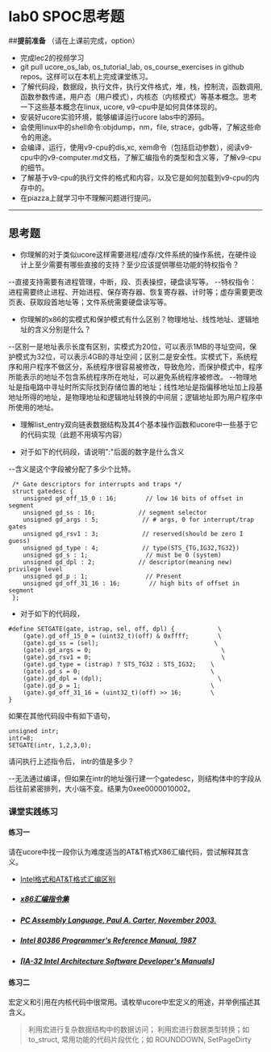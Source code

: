 # lab0 SPOC思考题

##**提前准备**
（请在上课前完成，option）

- 完成lec2的视频学习
- git pull ucore_os_lab, os_tutorial_lab, os_course_exercises  in github repos。这样可以在本机上完成课堂练习。
- 了解代码段，数据段，执行文件，执行文件格式，堆，栈，控制流，函数调用,函数参数传递，用户态（用户模式），内核态（内核模式）等基本概念。思考一下这些基本概念在linux, ucore, v9-cpu中是如何具体体现的。
- 安装好ucore实验环境，能够编译运行ucore labs中的源码。
- 会使用linux中的shell命令:objdump，nm，file, strace，gdb等，了解这些命令的用途。
- 会编译，运行，使用v9-cpu的dis,xc, xem命令（包括启动参数），阅读v9-cpu中的v9\-computer.md文档，了解汇编指令的类型和含义等，了解v9-cpu的细节。
- 了解基于v9-cpu的执行文件的格式和内容，以及它是如何加载到v9-cpu的内存中的。
- 在piazza上就学习中不理解问题进行提问。

---

## 思考题

- 你理解的对于类似ucore这样需要进程/虚存/文件系统的操作系统，在硬件设计上至少需要有哪些直接的支持？至少应该提供哪些功能的特权指令？

--直接支持需要有进程管理，中断，段、页表操控，硬盘读写等。
--特权指令：进程需要终止进程、开始进程、保存寄存器、恢复寄存器、计时等；虚存需要更改页表、获取段首地址等；文件系统需要硬盘读写等。

- 你理解的x86的实模式和保护模式有什么区别？物理地址、线性地址、逻辑地址的含义分别是什么？

--区别一是地址表示长度有区别，实模式为20位，可以表示1MB的寻址空间，保护模式为32位，可以表示4GB的寻址空间；区别二是安全性。实模式下，系统程序和用户程序不做区分，系统程序很容易被修改，导致危险，而保护模式中，程序所能表示的地址不包含系统程序所在地址，可以避免系统程序被修改。
--物理地址是指电路中寻址时所实际找到存储位置的地址；线性地址是指偏移地址加上段基地址所得的地址，是物理地址和逻辑地址转换的中间层；逻辑地址即为用户程序中所使用的地址。

- 理解list_entry双向链表数据结构及其4个基本操作函数和ucore中一些基于它的代码实现（此题不用填写内容）

- 对于如下的代码段，请说明":"后面的数字是什么含义

--含义是这个字段被分配了多少个比特。
```
 /* Gate descriptors for interrupts and traps */
 struct gatedesc {
    unsigned gd_off_15_0 : 16;        // low 16 bits of offset in segment
    unsigned gd_ss : 16;            // segment selector
    unsigned gd_args : 5;            // # args, 0 for interrupt/trap gates
    unsigned gd_rsv1 : 3;            // reserved(should be zero I guess)
    unsigned gd_type : 4;            // type(STS_{TG,IG32,TG32})
    unsigned gd_s : 1;                // must be 0 (system)
    unsigned gd_dpl : 2;            // descriptor(meaning new) privilege level
    unsigned gd_p : 1;                // Present
    unsigned gd_off_31_16 : 16;        // high bits of offset in segment
 };
```

- 对于如下的代码段，

```
#define SETGATE(gate, istrap, sel, off, dpl) {            \
    (gate).gd_off_15_0 = (uint32_t)(off) & 0xffff;        \
    (gate).gd_ss = (sel);                                \
    (gate).gd_args = 0;                                    \
    (gate).gd_rsv1 = 0;                                    \
    (gate).gd_type = (istrap) ? STS_TG32 : STS_IG32;    \
    (gate).gd_s = 0;                                    \
    (gate).gd_dpl = (dpl);                                \
    (gate).gd_p = 1;                                    \
    (gate).gd_off_31_16 = (uint32_t)(off) >> 16;        \
}
```
如果在其他代码段中有如下语句，
```
unsigned intr;
intr=8;
SETGATE(intr, 1,2,3,0);
```
请问执行上述指令后， intr的值是多少？

--无法通过编译，但如果在intr的地址强行建一个gatedesc，则结构体中的字段从后往前紧密排列，大小端不变。结果为0xee0000010002。

### 课堂实践练习

#### 练习一

请在ucore中找一段你认为难度适当的AT&T格式X86汇编代码，尝试解释其含义。

  - [Intel格式和AT&T格式汇编区别](http://www.cnblogs.com/hdk1993/p/4820353.html)

  - ##### [x86汇编指令集  ](http://hiyyp1234.blog.163.com/blog/static/67786373200981811422948/)

  - ##### [PC Assembly Language, Paul A. Carter, November 2003.](https://pdos.csail.mit.edu/6.828/2016/readings/pcasm-book.pdf)

  - ##### [*Intel 80386 Programmer's Reference Manual*, 1987](https://pdos.csail.mit.edu/6.828/2016/readings/i386/toc.htm)

  - ##### [[IA-32 Intel Architecture Software Developer's Manuals](http://www.intel.com/content/www/us/en/processors/architectures-software-developer-manuals.html)]

#### 练习二

宏定义和引用在内核代码中很常用。请枚举ucore中宏定义的用途，并举例描述其含义。

 > 利用宏进行复杂数据结构中的数据访问；
 > 利用宏进行数据类型转换；如 to_struct, 
 > 常用功能的代码片段优化；如  ROUNDDOWN, SetPageDirty

